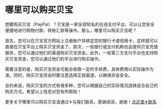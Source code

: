 # 哪里可以购买贝宝

想要购买贝宝（PayPal）？贝宝是一家全球知名的在线支付平台，可以让您安全便捷地进行购物付款、转账汇款等操作。那么，哪里可以购买贝宝呢？

首先，您可以在贝宝官方网站上注册账户并绑定您的银行卡或信用卡，这样就可以直接在贝宝平台上购买贝宝资金了。其次，一些银行或支付机构也会提供贝宝充值服务，您可以通过他们的渠道购买贝宝资金。此外，一些第三方支付平台也支持购买贝宝资金，您可以通过他们的平台进行购买操作。

需要注意的是，购买贝宝资金可能会收取一定的手续费，具体费用以实际操作为准。同时，购买贝宝资金时要注意选择正规渠道，以确保资金安全。

总的来说，购买贝宝的方式有很多种，您可以根据自己的实际情况选择适合自己的购买方式。希望以上信息对您有所帮助！

更多关于哪里可以购买贝宝请通过✈与我们联系，感谢阅读，谢谢！[点这里✈联系](https://ss.k02.cc)